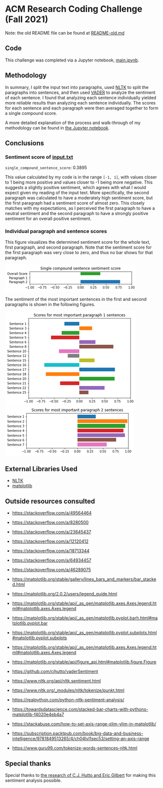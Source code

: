 # ACM Research Coding Challenge (Fall 2021)
Note: the old README file can be found at [README-old.md](README-old.md)

## Code
This challenge was completed via a Jupyter notebook, [main.ipynb](main.ipynb).

## Methodology
In summary, I split the input text into paragraphs, used [NLTK](https://www.nltk.org) to split the paragraphs into sentences, and then used [VADER](https://github.com/cjhutto/vaderSentiment) to analyze the sentiment of each sentence. I found that analyzing each sentence individually yielded more reliable results than analyzing each sentence individually. The scores for each sentence and each paragraph were then averaged together to form a single compound score.

A more detailed explanation of the process and walk-through of my methodology can be found in [the Jupyter notebook](main.ipynb).

## Conclusions
### Sentiment score of [input.txt](input.txt)
`single_compound_sentence_score`: 0.3895

This value calculated by my code is in the range `[-1, 1]`, with values closer to 1 being
more positive and values closer to -1 being more negative. This suggests a slightly positive
sentiment, which agrees with what I would expect given my reading of the input text. More specifically,
the second paragraph was calculated to have a moderately high sentiment score, but the first paragraph had
a sentiment score of almost zero. This closely matches with my expectations, as I perceived the first
paragraph to have a neutral sentiment and the second paragraph to have a strongly positive
sentiment for an overall positive sentiment.

### Individual paragraph and sentence scores
This figure visualizes the determined sentiment score for the whole text, first paragraph, and second paragraph. Note
that the sentiment score for the first paragraph was very close to zero, and thus no bar shows
for that paragraph.

![Figure 3](./figures/fig3.png)

The sentiment of the most important sentences in the first and second paragraphs is shown in the
following figures.

![Figure 4](./figures/fig4.png)
![Figure 5](./figures/fig5.png)


## External Libraries Used
- [NLTK](https://pypi.org/project/nltk/)
- [matplotlib](https://pypi.org/project/matplotlib/)

## Outside resources consulted
- https://stackoverflow.com/a/49564464
- https://stackoverflow.com/a/8280500
- https://stackoverflow.com/a/23645437
- https://stackoverflow.com/a/12120412
- https://stackoverflow.com/a/18713344
- https://stackoverflow.com/a/64934457
- https://stackoverflow.com/a/46289075


- https://matplotlib.org/stable/gallery/lines_bars_and_markers/bar_stacked.html
- https://matplotlib.org/2.0.2/users/legend_guide.html
- https://matplotlib.org/stable/api/_as_gen/matplotlib.axes.Axes.legend.html#matplotlib.axes.Axes.legend
- https://matplotlib.org/stable/api/_as_gen/matplotlib.pyplot.barh.html#matplotlib.pyplot.bar
- https://matplotlib.org/stable/api/_as_gen/matplotlib.pyplot.subplots.html#matplotlib.pyplot.subplots
- https://matplotlib.org/stable/api/_as_gen/matplotlib.axes.Axes.legend.html#matplotlib.axes.Axes.legend
- https://matplotlib.org/stable/api/figure_api.html#matplotlib.figure.Figure
- https://github.com/cjhutto/vaderSentiment
- https://www.nltk.org/api/nltk.sentiment.html
- https://www.nltk.org/_modules/nltk/tokenize/punkt.html
  

- https://realpython.com/python-nltk-sentiment-analysis/
- https://towardsdatascience.com/stacked-bar-charts-with-pythons-matplotlib-f4020e4eb4a7 
- https://stackabuse.com/how-to-set-axis-range-xlim-ylim-in-matplotlib/
- https://subscription.packtpub.com/book/big-data-and-business-intelligence/9781849513265/4/ch04lvl1sec53/setting-an-axis-range
- https://www.guru99.com/tokenize-words-sentences-nltk.html

## Special thanks
Special thanks to [the research of C.J. Hutto and Eric Gilbert](https://ojs.aaai.org/index.php/ICWSM/article/view/14550) for making this sentiment analysis possible.